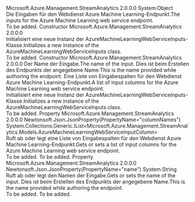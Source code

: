 <Type Name="AzureMachineLearningWebServiceInputs" FullName="Microsoft.Azure.Management.StreamAnalytics.Models.AzureMachineLearningWebServiceInputs">
  <TypeSignature Language="C#" Value="public class AzureMachineLearningWebServiceInputs" />
  <TypeSignature Language="ILAsm" Value=".class public auto ansi beforefieldinit AzureMachineLearningWebServiceInputs extends System.Object" />
  <TypeSignature Language="DocId" Value="T:Microsoft.Azure.Management.StreamAnalytics.Models.AzureMachineLearningWebServiceInputs" />
  <TypeSignature Language="VB.NET" Value="Public Class AzureMachineLearningWebServiceInputs" />
  <TypeSignature Language="F#" Value="type AzureMachineLearningWebServiceInputs = class" />
  <AssemblyInfo>
    <AssemblyName>Microsoft.Azure.Management.StreamAnalytics</AssemblyName>
    <AssemblyVersion>2.0.0.0</AssemblyVersion>
  </AssemblyInfo>
  <Base>
    <BaseTypeName>System.Object</BaseTypeName>
  </Base>
  <Interfaces />
  <Docs>
    <summary>
            <span data-ttu-id="947cd-101">Die Eingaben für den Webdienst Azure Machine Learning-Endpunkt.</span><span class="sxs-lookup"><span data-stu-id="947cd-101">The inputs for the Azure Machine Learning web service endpoint.</span></span>
            </summary>
    <remarks>To be added.</remarks>
  </Docs>
  <Members>
    <Member MemberName=".ctor">
      <MemberSignature Language="C#" Value="public AzureMachineLearningWebServiceInputs ();" />
      <MemberSignature Language="ILAsm" Value=".method public hidebysig specialname rtspecialname instance void .ctor() cil managed" />
      <MemberSignature Language="DocId" Value="M:Microsoft.Azure.Management.StreamAnalytics.Models.AzureMachineLearningWebServiceInputs.#ctor" />
      <MemberSignature Language="VB.NET" Value="Public Sub New ()" />
      <MemberType>Constructor</MemberType>
      <AssemblyInfo>
        <AssemblyName>Microsoft.Azure.Management.StreamAnalytics</AssemblyName>
        <AssemblyVersion>2.0.0.0</AssemblyVersion>
      </AssemblyInfo>
      <Parameters />
      <Docs>
        <summary>
            <span data-ttu-id="947cd-102">Initialisiert eine neue Instanz der AzureMachineLearningWebServiceInputs-Klasse.</span><span class="sxs-lookup"><span data-stu-id="947cd-102">Initializes a new instance of the AzureMachineLearningWebServiceInputs class.</span></span>
            </summary>
        <remarks>To be added.</remarks>
      </Docs>
    </Member>
    <Member MemberName=".ctor">
      <MemberSignature Language="C#" Value="public AzureMachineLearningWebServiceInputs (string name = null, System.Collections.Generic.IList&lt;Microsoft.Azure.Management.StreamAnalytics.Models.AzureMachineLearningWebServiceInputColumn&gt; columnNames = null);" />
      <MemberSignature Language="ILAsm" Value=".method public hidebysig specialname rtspecialname instance void .ctor(string name, class System.Collections.Generic.IList`1&lt;class Microsoft.Azure.Management.StreamAnalytics.Models.AzureMachineLearningWebServiceInputColumn&gt; columnNames) cil managed" />
      <MemberSignature Language="DocId" Value="M:Microsoft.Azure.Management.StreamAnalytics.Models.AzureMachineLearningWebServiceInputs.#ctor(System.String,System.Collections.Generic.IList{Microsoft.Azure.Management.StreamAnalytics.Models.AzureMachineLearningWebServiceInputColumn})" />
      <MemberSignature Language="VB.NET" Value="Public Sub New (Optional name As String = null, Optional columnNames As IList(Of AzureMachineLearningWebServiceInputColumn) = null)" />
      <MemberSignature Language="F#" Value="new Microsoft.Azure.Management.StreamAnalytics.Models.AzureMachineLearningWebServiceInputs : string * System.Collections.Generic.IList&lt;Microsoft.Azure.Management.StreamAnalytics.Models.AzureMachineLearningWebServiceInputColumn&gt; -&gt; Microsoft.Azure.Management.StreamAnalytics.Models.AzureMachineLearningWebServiceInputs" Usage="new Microsoft.Azure.Management.StreamAnalytics.Models.AzureMachineLearningWebServiceInputs (name, columnNames)" />
      <MemberType>Constructor</MemberType>
      <AssemblyInfo>
        <AssemblyName>Microsoft.Azure.Management.StreamAnalytics</AssemblyName>
        <AssemblyVersion>2.0.0.0</AssemblyVersion>
      </AssemblyInfo>
      <Parameters>
        <Parameter Name="name" Type="System.String" />
        <Parameter Name="columnNames" Type="System.Collections.Generic.IList&lt;Microsoft.Azure.Management.StreamAnalytics.Models.AzureMachineLearningWebServiceInputColumn&gt;" />
      </Parameters>
      <Docs>
        <param name="name"><span data-ttu-id="947cd-103">Der Name der Eingabe.</span><span class="sxs-lookup"><span data-stu-id="947cd-103">The name of the input.</span></span> <span data-ttu-id="947cd-104">Dies ist beim Erstellen des Endpunkts der angegebene Name.</span><span class="sxs-lookup"><span data-stu-id="947cd-104">This is the name provided while authoring the endpoint.</span></span></param>
        <param name="columnNames"><span data-ttu-id="947cd-105">Eine Liste von Eingabespalten für den Webdienst Azure Machine Learning-Endpunkt.</span><span class="sxs-lookup"><span data-stu-id="947cd-105">A list of input columns for the Azure Machine Learning web service endpoint.</span></span></param>
        <summary>
            <span data-ttu-id="947cd-106">Initialisiert eine neue Instanz der AzureMachineLearningWebServiceInputs-Klasse.</span><span class="sxs-lookup"><span data-stu-id="947cd-106">Initializes a new instance of the AzureMachineLearningWebServiceInputs class.</span></span>
            </summary>
        <remarks>To be added.</remarks>
      </Docs>
    </Member>
    <Member MemberName="ColumnNames">
      <MemberSignature Language="C#" Value="public System.Collections.Generic.IList&lt;Microsoft.Azure.Management.StreamAnalytics.Models.AzureMachineLearningWebServiceInputColumn&gt; ColumnNames { get; set; }" />
      <MemberSignature Language="ILAsm" Value=".property instance class System.Collections.Generic.IList`1&lt;class Microsoft.Azure.Management.StreamAnalytics.Models.AzureMachineLearningWebServiceInputColumn&gt; ColumnNames" />
      <MemberSignature Language="DocId" Value="P:Microsoft.Azure.Management.StreamAnalytics.Models.AzureMachineLearningWebServiceInputs.ColumnNames" />
      <MemberSignature Language="VB.NET" Value="Public Property ColumnNames As IList(Of AzureMachineLearningWebServiceInputColumn)" />
      <MemberSignature Language="F#" Value="member this.ColumnNames : System.Collections.Generic.IList&lt;Microsoft.Azure.Management.StreamAnalytics.Models.AzureMachineLearningWebServiceInputColumn&gt; with get, set" Usage="Microsoft.Azure.Management.StreamAnalytics.Models.AzureMachineLearningWebServiceInputs.ColumnNames" />
      <MemberType>Property</MemberType>
      <AssemblyInfo>
        <AssemblyName>Microsoft.Azure.Management.StreamAnalytics</AssemblyName>
        <AssemblyVersion>2.0.0.0</AssemblyVersion>
      </AssemblyInfo>
      <Attributes>
        <Attribute>
          <AttributeName>Newtonsoft.Json.JsonProperty(PropertyName="columnNames")</AttributeName>
        </Attribute>
      </Attributes>
      <ReturnValue>
        <ReturnType>System.Collections.Generic.IList&lt;Microsoft.Azure.Management.StreamAnalytics.Models.AzureMachineLearningWebServiceInputColumn&gt;</ReturnType>
      </ReturnValue>
      <Docs>
        <summary>
            <span data-ttu-id="947cd-107">Ruft ab oder legt eine Liste von Eingabespalten für den Webdienst Azure Machine Learning-Endpunkt.</span><span class="sxs-lookup"><span data-stu-id="947cd-107">Gets or sets a list of input columns for the Azure Machine Learning web service endpoint.</span></span>
            </summary>
        <value>To be added.</value>
        <remarks>To be added.</remarks>
      </Docs>
    </Member>
    <Member MemberName="Name">
      <MemberSignature Language="C#" Value="public string Name { get; set; }" />
      <MemberSignature Language="ILAsm" Value=".property instance string Name" />
      <MemberSignature Language="DocId" Value="P:Microsoft.Azure.Management.StreamAnalytics.Models.AzureMachineLearningWebServiceInputs.Name" />
      <MemberSignature Language="VB.NET" Value="Public Property Name As String" />
      <MemberSignature Language="F#" Value="member this.Name : string with get, set" Usage="Microsoft.Azure.Management.StreamAnalytics.Models.AzureMachineLearningWebServiceInputs.Name" />
      <MemberType>Property</MemberType>
      <AssemblyInfo>
        <AssemblyName>Microsoft.Azure.Management.StreamAnalytics</AssemblyName>
        <AssemblyVersion>2.0.0.0</AssemblyVersion>
      </AssemblyInfo>
      <Attributes>
        <Attribute>
          <AttributeName>Newtonsoft.Json.JsonProperty(PropertyName="name")</AttributeName>
        </Attribute>
      </Attributes>
      <ReturnValue>
        <ReturnType>System.String</ReturnType>
      </ReturnValue>
      <Docs>
        <summary>
            <span data-ttu-id="947cd-108">Ruft ab oder legt den Namen der Eingabe.</span><span class="sxs-lookup"><span data-stu-id="947cd-108">Gets or sets the name of the input.</span></span> <span data-ttu-id="947cd-109">Dies ist beim Erstellen des Endpunkts der angegebene Name.</span><span class="sxs-lookup"><span data-stu-id="947cd-109">This is the name provided while authoring the endpoint.</span></span>
            </summary>
        <value>To be added.</value>
        <remarks>To be added.</remarks>
      </Docs>
    </Member>
  </Members>
</Type>
